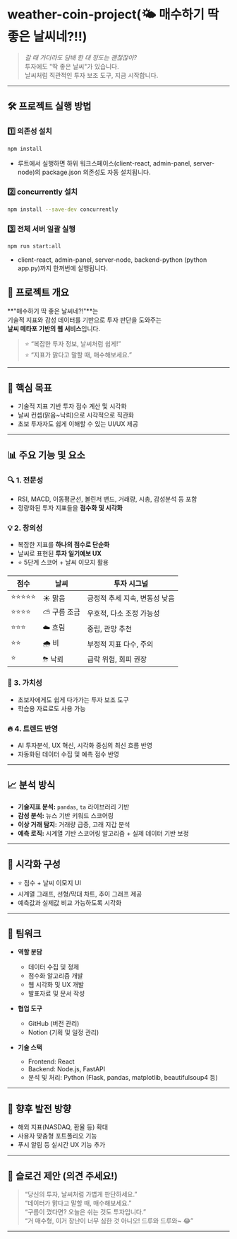 # weather-coin-project(🌤 매수하기 딱 좋은 날씨네?!!)

> _갈 때 가더라도 담배 한 대 정도는 괜찮잖아?_  
> 투자에도 "딱 좋은 날씨"가 있습니다.  
> 날씨처럼 직관적인 투자 보조 도구, 지금 시작합니다.

---

## 🛠 프로젝트 실행 방법

### 1️⃣ 의존성 설치

```bash
npm install
```
- 루트에서 실행하면 하위 워크스페이스(client-react, admin-panel, server-node)의 package.json 의존성도 자동 설치됩니다.

### 2️⃣ concurrently 설치
```bash
npm install --save-dev concurrently
```

### 3️⃣ 전체 서버 일괄 실행
```bash
npm run start:all
```
- client-react, admin-panel, server-node, backend-python (python app.py)까지 한꺼번에 실행됩니다.



## 📌 프로젝트 개요

**"매수하기 딱 좋은 날씨네?!"**는  
기술적 지표와 감성 데이터를 기반으로 투자 판단을 도와주는  
**날씨 메타포 기반의 웹 서비스**입니다.

> ⭐ “복잡한 투자 정보, 날씨처럼 쉽게!”  
> ⭐ “지표가 맑다고 말할 때, 매수해보세요.”

---

## 🎯 핵심 목표

- 기술적 지표 기반 투자 점수 계산 및 시각화
- 날씨 컨셉(맑음~낙뢰)으로 시각적으로 직관화
- 초보 투자자도 쉽게 이해할 수 있는 UI/UX 제공

---

## 📊 주요 기능 및 요소

### 🔍 1. 전문성

- RSI, MACD, 이동평균선, 볼린저 밴드, 거래량, 시총, 감성분석 등 포함
- 정량화된 투자 지표들을 **점수화 및 시각화**

### 💡 2. 창의성

- 복잡한 지표를 **하나의 점수로 단순화**
- 날씨로 표현된 **투자 일기예보 UX**
- ⭐ 5단계 스코어 + 날씨 이모지 활용

| 점수       | 날씨         | 투자 시그널                   |
| ---------- | ------------ | ----------------------------- |
| ⭐⭐⭐⭐⭐ | ☀️ 맑음      | 긍정적 추세 지속, 변동성 낮음 |
| ⭐⭐⭐⭐   | ⛅ 구름 조금 | 우호적, 다소 조정 가능성      |
| ⭐⭐⭐     | ☁️ 흐림      | 중립, 관망 추천               |
| ⭐⭐       | 🌧 비         | 부정적 지표 다수, 주의        |
| ⭐         | ⛈ 낙뢰       | 급락 위험, 회피 권장          |

### 💎 3. 가치성

- 초보자에게도 쉽게 다가가는 투자 보조 도구
- 학습용 자료로도 사용 가능

### 🔥 4. 트렌드 반영

- AI 투자분석, UX 혁신, 시각화 중심의 최신 흐름 반영
- 자동화된 데이터 수집 및 예측 점수 반영

---

## 📈 분석 방식

- **기술지표 분석:** `pandas`, `ta` 라이브러리 기반
- **감성 분석:** 뉴스 기반 키워드 스코어링
- **이상 거래 탐지:** 거래량 급증, 고래 지갑 분석
- **예측 로직:** 시계열 기반 스코어링 알고리즘 + 실제 데이터 기반 보정

---

## 🧪 시각화 구성

- ⭐ 점수 + 날씨 이모지 UI
- 시계열 그래프, 선형/막대 차트, 추이 그래프 제공
- 예측값과 실제값 비교 가능하도록 시각화

---

## 👥 팀워크

- **역할 분담**

  - 데이터 수집 및 정제
  - 점수화 알고리즘 개발
  - 웹 시각화 및 UX 개발
  - 발표자료 및 문서 작성

- **협업 도구**

  - GitHub (버전 관리)
  - Notion (기획 및 일정 관리)

- **기술 스택**
  - Frontend: React
  - Backend: Node.js, FastAPI
  - 분석 및 처리: Python (Flask, pandas, matplotlib, beautifulsoup4 등)

---

## 🚀 향후 발전 방향

- 해외 지표(NASDAQ, 환율 등) 확대
- 사용자 맞춤형 포트폴리오 기능
- 푸시 알림 등 실시간 UX 기능 추가

---

## 🎤 슬로건 제안 (의견 주세요!)

> “당신의 투자, 날씨처럼 가볍게 판단하세요.”  
> “데이터가 맑다고 말할 때, 매수해보세요.”  
> “구름이 꼈다면? 오늘은 쉬는 것도 투자입니다.”  
> “거 매수형, 이거 장난이 너무 심한 것 아니오! 드루와 드루와~ 😂”

---
